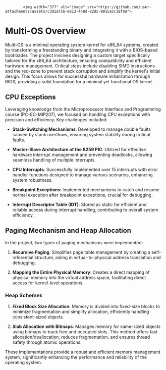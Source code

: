             <img width="377" alt="image" src="https://github.com/user-attachments/assets/c3d1a75b-6813-440d-82d5-8015a5c18f9a">
# Multi-OS Overview
                            

Multi-OS is a minimal operating system kernel for x86_64 systems, created by transforming a freestanding binary and integrating it with a BIOS-based bootloader. The project involves designing a custom target specifically tailored for the x86_64 architecture, ensuring compatibility and efficient hardware management. Critical steps include disabling SIMD instructions and the red-zone to prevent stack corruption and simplify the kernel's initial design. This focus allows for successful hardware initialization through BIOS, providing a solid foundation for a minimal yet functional OS kernel.

## CPU Exceptions

Leveraging knowledge from the Microprocessor Interface and Programming course (PC-EC-MIP207), we focused on handling CPU exceptions with precision and efficiency. Key challenges included:

- **Stack-Switching Mechanisms**: Developed to manage double faults caused by stack overflows, ensuring system stability during critical faults.
  
- **Master-Slave Architecture of the 8259 PIC**: Utilized for effective hardware interrupt management and preventing deadlocks, allowing seamless handling of multiple interrupts.

- **CPU Interrupts**: Successfully implemented over 15 interrupts with error handler functions designed to manage various scenarios, enhancing system robustness.

- **Breakpoint Exceptions**: Implemented mechanisms to catch and resume normal execution after breakpoint exceptions, crucial for debugging.

- **Interrupt Descriptor Table (IDT)**: Stored as static for efficient and reliable access during interrupt handling, contributing to overall system efficiency.

## Paging Mechanism and Heap Allocation

In the project, two types of paging mechanisms were implemented:

1. **Recursive Paging**: Simplifies page table management by creating a self-referential structure, aiding in virtual-to-physical address translation and debugging.

2. **Mapping the Entire Physical Memory**: Creates a direct mapping of physical memory into the virtual address space, facilitating direct access for kernel-level operations.

### Heap Schemes

1. **Fixed Block Size Allocation**: Memory is divided into fixed-size blocks to minimize fragmentation and simplify allocation, efficiently handling consistent-sized objects.

2. **Slab Allocation with Bitmaps**: Manages memory for same-sized objects using bitmaps to track free and occupied slots. This method offers fast allocation/deallocation, reduces fragmentation, and ensures thread safety through atomic operations.

These implementations provide a robust and efficient memory management system, significantly enhancing the performance and reliability of the operating system.





